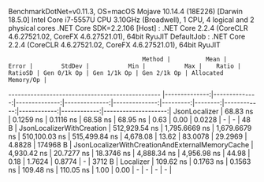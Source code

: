 
BenchmarkDotNet=v0.11.3, OS=macOS Mojave 10.14.4 (18E226) [Darwin 18.5.0]
Intel Core i7-5557U CPU 3.10GHz (Broadwell), 1 CPU, 4 logical and 2 physical cores
.NET Core SDK=2.2.106
  [Host]     : .NET Core 2.2.4 (CoreCLR 4.6.27521.02, CoreFX 4.6.27521.01), 64bit RyuJIT
  DefaultJob : .NET Core 2.2.4 (CoreCLR 4.6.27521.02, CoreFX 4.6.27521.01), 64bit RyuJIT


                                          Method |          Mean |         Error |        StdDev |           Min |           Max |    Ratio | RatioSD | Gen 0/1k Op | Gen 1/1k Op | Gen 2/1k Op | Allocated Memory/Op |
------------------------------------------------ |--------------:|--------------:|--------------:|--------------:|--------------:|---------:|--------:|------------:|------------:|------------:|--------------------:|
                                   JsonLocalizer |      68.83 ns |     0.1259 ns |     0.1116 ns |      68.58 ns |      68.95 ns |     0.63 |    0.00 |      0.0228 |           - |           - |                48 B |
                       JsonLocalizerWithCreation | 512,929.54 ns | 1,795.6669 ns | 1,679.6679 ns | 510,100.03 ns | 515,499.84 ns | 4,678.08 |   13.62 |     83.0078 |     29.2969 |      4.8828 |            174968 B |
 JsonLocalizerWithCreationAndExternalMemoryCache |   4,930.42 ns |    20.7277 ns |    18.3746 ns |   4,888.34 ns |   4,956.98 ns |    44.98 |    0.18 |      1.7624 |      0.8774 |           - |              3712 B |
                                       Localizer |     109.62 ns |     0.1763 ns |     0.1563 ns |     109.48 ns |     110.05 ns |     1.00 |    0.00 |           - |           - |           - |                   - |
